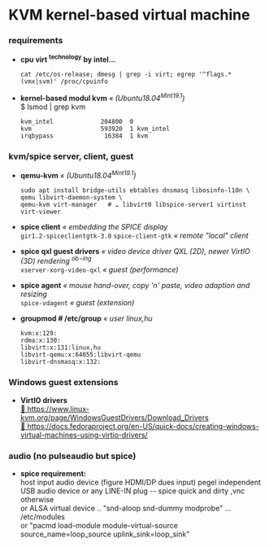 # KVM kernel-based virtual machine
### requirements

+ **cpu virt <sup>technology</sup> by intel…**
  
  ```
  cat /etc/os-release; dmesg | grep -i virt; egrep '^flags.*(vmx|svm)' /proc/cpuinfo
  ```


+ **kernel-based modul kvm** _« \(Ubuntu18.04<sup>Mint19.1</sup>\)_  
  $ lsmod | grep kvm
  
  ```
  kvm_intel             204800  0
  kvm                   593920  1 kvm_intel
  irqbypass              16384  1 kvm
  ```


### kvm\/spice server, client, guest

+ **qemu-kvm** _« \(Ubuntu18.04<sup>Mint19.1</sup>\)_
  
  ```
  sudo apt install bridge-utils ebtables dnsmasq libosinfo-l10n \
  qemu libvirt-daemon-system \
  qemu-kvm virt-manager   # … libvirt0 libspice-server1 virtinst virt-viewer
  ```


+ **spice client** _« embedding the SPICE display_  
  `gir1.2-spiceclientgtk-3.0` `spice-client-gtk` _« remote "local" client_


+ **spice qxl guest drivers** _« video device driver QXL \(2D\), newer VirtIO \(3D\) rendering <sup>ob¬ing</sup>_  
  `xserver-xorg-video-qxl` _« guest \(performance\)_


+ **spice agent** _« mouse hand-over, copy 'n' paste, video adaption and resizing_  
  `spice-vdagent` _« guest \(extension\)_


+ **groupmod   # /etc/group** _« user linux,hu_
  
  ```
  kvm:x:129:
  rdma:x:130:
  libvirt:x:131:linux,hu
  libvirt-qemu:x:64055:libvirt-qemu
  libvirt-dnsmasq:x:132:
  ```


### Windows guest extensions

+ **VirtIO drivers**  
  [ :arrow_up_small: https://www.linux-kvm.org/page/WindowsGuestDrivers/Download_Drivers ][winguestdrv1]  
  [ :arrow_up_small: https://docs.fedoraproject.org/en-US/quick-docs/creating-windows-virtual-machines-using-virtio-drivers/ ][winguestdrv2]


[winguestdrv1]: https://www.linux-kvm.org/page/WindowsGuestDrivers/Download_Drivers
[winguestdrv2]: https://docs.fedoraproject.org/en-US/quick-docs/creating-windows-virtual-machines-using-virtio-drivers/


### audio (no pulseaudio but spice)

+ **spice requirement:**  
  host input audio device \(figure HDMI\/DP dues input\) pegel independent  
  USB audio device or any LINE-IN plug -- spice quick and dirty ,vnc otherwise  
  or ALSA virtual device .. "snd-aloop snd-dummy modprobe" ... \/etc\/modules  
  or "pacmd load-module module-virtual-source source_name=loop_source uplink_sink=loop_sink"